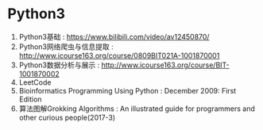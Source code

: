 # Python3
01. Python3基础 : https://www.bilibili.com/video/av12450870/<br />
02. Python3网络爬虫与信息提取 : http://www.icourse163.org/course/0809BIT021A-1001870001<br />
03. Python3数据分析与展示 : http://www.icourse163.org/course/BIT-1001870002<br />
04. LeetCode
05. Bioinformatics Programming Using Python : December 2009: First Edition<br />
06. 算法图解Grokking Algorithms : An illustrated guide for programmers and other curious people(2017-3)<br />

